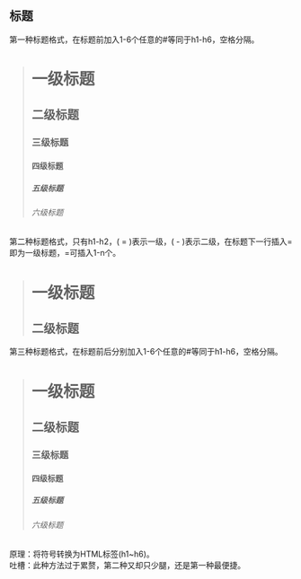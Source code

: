 ## 标题

第一种标题格式，在标题前加入1-6个任意的#等同于h1-h6，空格分隔。 

 > # 一级标题
 > ## 二级标题
 > ### 三级标题
 > #### 四级标题
 > ##### 五级标题
 > ###### 六级标题

第二种标题格式，只有h1-h2，( = )表示一级，( - )表示二级，在标题下一行插入=即为一级标题，=可插入1-n个。 

 > 一级标题
 > ============
 > 二级标题
 > ------------
 
 第三种标题格式，在标题前后分别加入1-6个任意的#等同于h1-h6，空格分隔。
 
 > # 一级标题 #
 > ## 二级标题 ##
 > ### 三级标题 ###
 > #### 四级标题 ####
 > ##### 五级标题 #####
 > ###### 六级标题 ######
 
 原理：将符号转换为HTML标签(h1~h6)。<br>
 吐槽：此种方法过于累赘，第二种又却只少腿，还是第一种最便捷。
